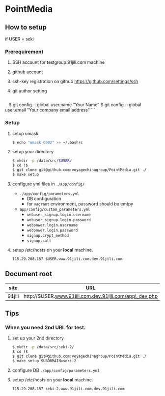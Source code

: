 # PointMedia

## How to setup

if USER = seki

### Prerequirement

1. SSH account for testgroup.91jili.com machine
2. github account
3. ssh-key registration on github https://github.com/settings/ssh
4. git author setting

    ```bash
    $ git config --global user.name "Your Name"
    $ git config --global user.email "Your company email address"
    ```

### Setup

1. setup umask

    ```bash
    $ echo "umask 0002" >> ~/.bashrc
    ```

1. setup your directory

    ```bash
    $ mkdir -p /data/src/$USER/
    $ cd !$
    $ git clone git@github.com:voyagechinagroup/PointMedia.git ./
    $ make setup
    ```

1. configure yml files in `./app/config/`

    * `./app/config/parameters.yml`
      * DB configuration
      * for `vagrant` environment, password should be emtpy
    * `app/config/custom_parameters.yml`
      * `webuser_signup.login.username`
      * `webuser_signup.login.password`
      * `webpower.login.username`
      * `webpower.login.password`
      * `signup.crypt_method`
      * `signup.salt`


1. setup /etc/hosts on your **local**  machine.

    ```
    115.29.208.157 $USER.www.91jili.com.dev.91jili.com
    ```

## Document root

| site           | URL                                    |
|----------------|----------------------------------------|
| 91jili         | http://$USER.www.91jili.com.dev.91jili.com/app\_dev.php |


## Tips

### When you need 2nd URL for test.

1. set up your 2nd directory

    ```bash
    $ mkdir -p /data/src/seki-2/
    $ cd !$
    $ git clone git@github.com:voyagechinagroup/PointMedia.git ./
    $ make setup SUBDOMAIN=seki-2
    ```

1. configure DB `./app/config/parameters.yml`

1. setup /etc/hosts on your **local**  machine.

    ```
    115.29.208.157 seki-2.www.91jili.com.dev.91jili.com
    ```
